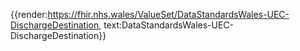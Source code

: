 <div class="warning"><span class="ImplementWarn"></span></div>

{{render:https://fhir.nhs.wales/ValueSet/DataStandardsWales-UEC-DischargeDestination, text:DataStandardsWales-UEC-DischargeDestination}}